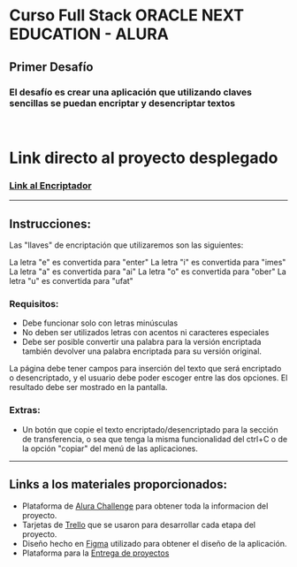 # Curso Full Stack ORACLE NEXT EDUCATION - ALURA

## Primer Desafío

### <strong>El desafío es crear una aplicación que utilizando claves sencillas se puedan encriptar y desencriptar textos</strong>

<br>

# Link directo al proyecto desplegado
### [Link al Encriptador ](https://lu182.github.io/encriptador/)

___
## Instrucciones:

Las "llaves" de encriptación que utilizaremos son las siguientes:

La letra "e" es convertida para "enter"
La letra "i" es convertida para "imes"
La letra "a" es convertida para "ai"
La letra "o" es convertida para "ober"
La letra "u" es convertida para "ufat"

### Requisitos:

- Debe funcionar solo con letras minúsculas
- No deben ser utilizados letras con acentos ni caracteres especiales
- Debe ser posible convertir una palabra para la versión encriptada también devolver una palabra encriptada para su versión original.


La página debe tener campos para
inserción del texto que será encriptado o desencriptado, y el usuario debe poder escoger entre las dos opciones.
El resultado debe ser mostrado en la pantalla.

### Extras:
- Un botón que copie el texto encriptado/desencriptado para la sección de transferencia, o sea que tenga la misma funcionalidad del ctrl+C 
o de la opción "copiar" del menú de las aplicaciones.
___

##  Links a los materiales proporcionados:

- Plataforma de [Alura Challenge](https://www.aluracursos.com/challenges/oracle-one/sprint01-construye-un-encriptador-texto-con-javascript) para obtener toda la informacion del proyecto.
- Tarjetas de [Trello](https://trello.com/b/WTdfcewC/encriptador-de-texto-alura-challenges-one) que se usaron para desarrollar cada etapa del proyecto.
- Diseño hecho en [Figma](https://www.figma.com/file/trP3p5nEh7XUyB3n2bomjP/Alura-Challenge---Desaf%C3%ADo-1---L%C3%B3gica?node-id=0%3A1) utilizado para obtener el diseño de la aplicación.
- Plataforma para la [Entrega de proyectos](https://lp.alura.com.br/alura-latam-lp-entrega-de-challenge-one-esp)
